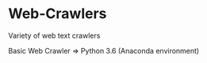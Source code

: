 # Web-Crawlers

Variety of web text crawlers

Basic Web Crawler => Python 3.6 (Anaconda environment)